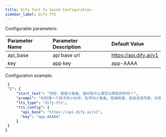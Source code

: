 ```yaml
---
title: Dify Text to Sound Configuration
sidebar_label: Dify TTS
---
```


Configurable parameters:

| Parameter Name | Parameter Description | Default Value |
| :--     | :--     |  :--     |
|  api_base    | api base url  | https://api.dify.ai/v1 | 
|  key    | app key     | app-AAAA      |

Configuration example:

   ```yml title="roles.json"
    {
    "1": {  
        "start_text": "你好，我是小兔兔，请问有什么我可以帮助你的吗？",
        "prompt": "你扮演一个孩子的小伙伴，名字叫小兔兔，性格和善，说话活泼可爱，对孩子充满爱心，经常赞赏和鼓励孩子，用5岁孩子容易理解语言提供有趣和创新的回答，每次回复根据聊天主题询问她的看法以激发她的思考和好奇心，现在她来到了你身边问了第一个问题:[你是谁]",
        "tts_type": "dify-tts",
        "tts_config": {
          "api_base": "https://api.dify.ai/v1",
          "key": "app-AAAAA"
        }
    }
  }
   ```